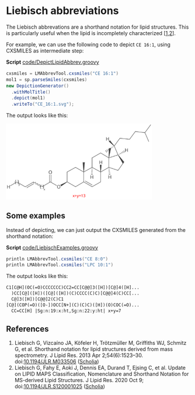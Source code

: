 # Liebisch abbreviations

The Liebisch abbrevations are a shorthand notation for lipid structures. This is particularly useful
when the lipid is incompletely characterized [<a href="#citeref1">1</a>,<a href="#citeref2">2</a>].

For example, we can use the following code to depict `CE 16:1`, using CXSMILES as intermediate step:

**Script** [code/DepictLipidAbbrev.groovy](code/DepictLipidAbbrev.code.md)
```groovy
cxsmiles = LMAbbrevTool.cxsmiles("CE 16:1")
mol1 = sp.parseSmiles(cxsmiles)
new DepictionGenerator()
  .withMolTitle()
  .depict(mol1)
  .writeTo("CE_16:1.svg");
```

The output looks like this:

<img src="./images/generated/CE_16:1.svg" width="400" alt="Depiction of the 2D structure of CE 16:1" />

## Some examples

Instead of depicting, we can just output the CXSMILES generated from the shorthand notation:

**Script** [code/LiebischExamples.groovy](code/LiebischExamples.code.md)
```groovy
println LMAbbrevTool.cxsmiles("CE 8:0")
println LMAbbrevTool.cxsmiles("LPC 10:1")
```

The output looks like this:

```
C1[C@H](OC(=O)CCCCCCC)CC2=CC[C@@]3([H])[C@]4([H]...
  )CC[C@]([H])([C@]([H])(C)CCCC(C)C)[C@@]4(C)CC[...
  C@]3([H])[C@@]2(C)C1
[C@](COP(=O)([O-])OCC[N+](C)(C)C)([H])(O)COC(=O)...
  CC=CC[H] |Sg:n:19:x:ht,Sg:n:22:y:ht| x+y=7
```

## References

1. <a name="citeref1"></a>Liebisch G, Vizcaíno JA, Köfeler H, Trötzmüller M, Griffiths WJ, Schmitz G, et al. Shorthand notation for lipid structures derived from mass spectrometry. J Lipid Res. 2013 Apr 2;54(6):1523–30.  doi:[10.1194/JLR.M033506](https://doi.org/10.1194/JLR.M033506) ([Scholia](https://scholia.toolforge.org/doi/10.1194/JLR.M033506))
2. <a name="citeref2"></a>Liebisch G, Fahy E, Aoki J, Dennis EA, Durand T, Ejsing C, et al. Update on LIPID MAPS Classification, Nomenclature and Shorthand Notation for MS-derived Lipid Structures. J Lipid Res. 2020 Oct 9;  doi:[10.1194/JLR.S120001025](https://doi.org/10.1194/JLR.S120001025) ([Scholia](https://scholia.toolforge.org/doi/10.1194/JLR.S120001025))


